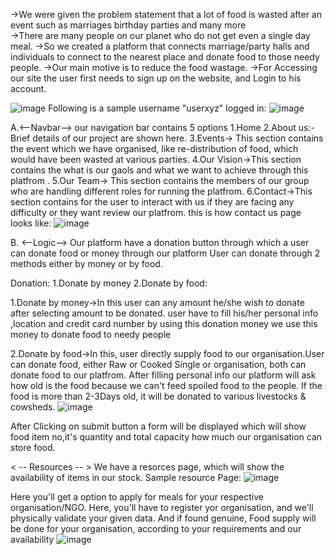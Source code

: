 ->We were given the problem statement that a lot of food is wasted after an event such as marriages birthday parties and many more  
->There are many people on our planet who do not get even a single day meal.
->So we created a platform that connects marriage/party halls and individuals to connect 
to the nearest place and donate food to those needy people.
->Our main motive is to reduce the food wastage.
->For Accessing our site the user first needs to sign up on the website, and Login to his account.

  ![image](https://user-images.githubusercontent.com/90549245/167296047-a32a117b-826f-4f02-8878-9e0c774f7c06.png)
Following is a sample username "userxyz" logged in:
![image](https://user-images.githubusercontent.com/90549245/167296104-59c9cb2b-57aa-4c5a-91f7-dad13ef7f166.png)


A.<--Navbar-->
our navigation bar contains 5 options
1.Home
2.About us:- Brief details of our project are shown here.
3.Events-> This section contains the event which we have organised, like re-distribution of food, which would have been wasted at various parties.
4.Our Vision->This section contains the what is our gaols and what we want to achieve through this platfrom .
5.Our Team-> This section contains the members of our group who are handling different roles for running
the platfrom.
6.Contact->This section contains for the user to interact with us if they are facing any difficulty or they want
review our platfrom.
this is how contact us page looks like: 
![image](https://user-images.githubusercontent.com/90549245/167296140-4eecd44b-393d-4e6b-ba95-55d794641903.png)



B.                        <--Logic-->
Our platform have a donation button through which a user  can donate food or money through our platform
User can donate through 2 methods either by money or by food.

Donation:
1.Donate by money
2.Donate by food:



1.Donate by money->In this user can any amount he/she wish to donate after selecting amount to be donated. user have to fill
 his/her personal info ,location and credit card number by using this donation money we use this money
to donate food to needy people

2.Donate by food->In this, user directly supply food to our organisation.User can donate food, either Raw or Cooked
Single or organisation, both can donate food to our platfrom.
After filling personal info our platform will ask how old is the food because we can't feed spoiled food to the people.
If the food is more than 2-3Days old, it will be donated to various livestocks & cowsheds.
![image](https://user-images.githubusercontent.com/90549245/167296287-0ebb87d0-aeac-4328-ab32-42e81762ee2f.png)


After Clicking on submit button a form will be displayed which will show food item no,it's quantity and total capacity how much
our organisation can store food.

< -- Resources -- >
We have a resorces page, which will show the availability of items in our stock.
Sample resource Page:
![image](https://user-images.githubusercontent.com/90549245/167296420-31e42385-6876-4996-b7a6-d47d07ff6e03.png)


Here you'll get a option to apply for meals for your respective organisation/NGO.
Here, you'll have to register yor organisation, and we'll physically validate your given data. And if found genuine, Food supply will be done for your organisation, according to your requirements and our availability
![image](https://user-images.githubusercontent.com/90549245/167296331-f5257a74-29e0-487a-a47f-4f5e9ec6eda6.png)

 
